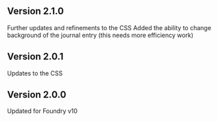 ## Version 2.1.0

Further updates and refinements to the CSS
Added the ability to change background of the journal entry (this needs more efficiency work)

## Version 2.0.1

Updates to the CSS

## Version 2.0.0

Updated for Foundry v10
